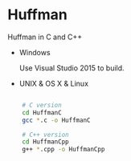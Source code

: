 # Huffman

Huffman in C and C++


* Windows

    Use Visual Studio 2015 to build.

* UNIX & OS X & Linux

```bash

    # C version
    cd HuffmanC
    gcc *.c -o HuffmanC

    # C++ version
    cd HuffmanCpp
    g++ *.cpp -o HuffmanCpp

```

